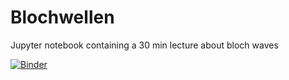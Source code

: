 # Blochwellen

Jupyter notebook containing a 30 min lecture about bloch waves 

[![Binder](https://mybinder.org/badge_logo.svg)](https://mybinder.org/v2/gh/dgolze/blochwellen.git/main)
